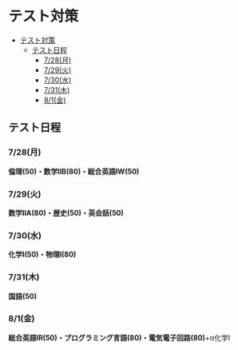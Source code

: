 # テスト対策

- [テスト対策](#テスト対策)
	- [テスト日程](#テスト日程)
		- [7/28(月)](#728月)
		- [7/29(火)](#729火)
		- [7/30(水)](#730水)
		- [7/31(木)](#731木)
		- [8/1(金)](#81金)

## テスト日程

### 7/28(月)

**倫理(50)・数学IIB(80)・総合英語IW(50)**

### 7/29(火)

**数学IIA(80)・歴史(50)・英会話(50)**

### 7/30(水)

**化学I(50)・物理I(80)**

### 7/31(木)

**国語(50)**

### 8/1(金)

**総合英語IR(50)・プログラミング言語(80)・電気電子回路(80)**+α化学I

